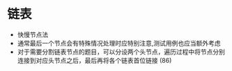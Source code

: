 # 链表

- 快慢节点法
- 通常最后一个节点会有特殊情况处理时应特别注意,测试用例也应当额外考虑
- 对于需要分割链表节点的题目，可以分设两个头节点，遍历过程中将节点分别连接到对应头节点之后，最后再将各个链表首位链接 (86)
